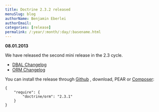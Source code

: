 ```yaml
---
title: Doctrine 2.3.2 released
menuSlug: blog
authorName: Benjamin Eberlei 
authorEmail: 
categories: [release]
permalink: /:year/:month/:day/:basename.html
---
```

**08.01.2013**

We have released the second mini release in the 2.3 cycle.

-   [DBAL
    Changelog](http://doctrine-project.org/jira/browse/DBAL/fixforversion/10326)
-   [ORM
    Changelog](http://doctrine-project.org/jira/browse/DDC/fixforversion/10324)

You can install the release through
[Github](https://github.com/doctrine/doctrine2) , download, PEAR or
[Composer](http://www.packagist.org):

    {
        "require": {
            "doctrine/orm": "2.3.1"
        }
    }
